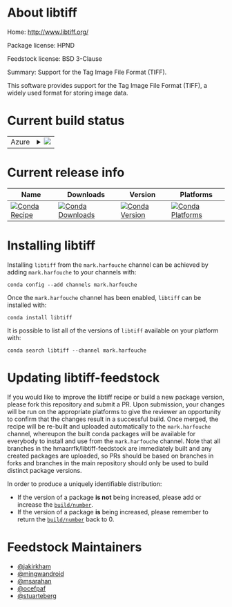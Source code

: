 About libtiff
=============

Home: http://www.libtiff.org/

Package license: HPND

Feedstock license: BSD 3-Clause

Summary: Support for the Tag Image File Format (TIFF).

This software provides support for the Tag Image File Format (TIFF), a
widely used format for storing image data.


Current build status
====================


<table>
    
  <tr>
    <td>Azure</td>
    <td>
      <details>
        <summary>
          <a href="https://dev.azure.com/hmaarrfk/feedstock-builds/_build/latest?definitionId=&branchName=master">
            <img src="https://dev.azure.com/hmaarrfk/feedstock-builds/_apis/build/status/libtiff-feedstock?branchName=master">
          </a>
        </summary>
        <table>
          <thead><tr><th>Variant</th><th>Status</th></tr></thead>
          <tbody><tr>
              <td>linux</td>
              <td>
                <a href="https://dev.azure.com/hmaarrfk/feedstock-builds/_build/latest?definitionId=&branchName=master">
                  <img src="https://dev.azure.com/hmaarrfk/feedstock-builds/_apis/build/status/libtiff-feedstock?branchName=master&jobName=linux&configuration=linux_" alt="variant">
                </a>
              </td>
            </tr><tr>
              <td>linux_aarch64</td>
              <td>
                <a href="https://dev.azure.com/hmaarrfk/feedstock-builds/_build/latest?definitionId=&branchName=master">
                  <img src="https://dev.azure.com/hmaarrfk/feedstock-builds/_apis/build/status/libtiff-feedstock?branchName=master&jobName=linux&configuration=linux_aarch64_" alt="variant">
                </a>
              </td>
            </tr><tr>
              <td>linux_ppc64le</td>
              <td>
                <a href="https://dev.azure.com/hmaarrfk/feedstock-builds/_build/latest?definitionId=&branchName=master">
                  <img src="https://dev.azure.com/hmaarrfk/feedstock-builds/_apis/build/status/libtiff-feedstock?branchName=master&jobName=linux&configuration=linux_ppc64le_" alt="variant">
                </a>
              </td>
            </tr><tr>
              <td>osx</td>
              <td>
                <a href="https://dev.azure.com/hmaarrfk/feedstock-builds/_build/latest?definitionId=&branchName=master">
                  <img src="https://dev.azure.com/hmaarrfk/feedstock-builds/_apis/build/status/libtiff-feedstock?branchName=master&jobName=osx&configuration=osx_" alt="variant">
                </a>
              </td>
            </tr><tr>
              <td>win_c_compilervs2015cxx_compilervs2015vc14</td>
              <td>
                <a href="https://dev.azure.com/hmaarrfk/feedstock-builds/_build/latest?definitionId=&branchName=master">
                  <img src="https://dev.azure.com/hmaarrfk/feedstock-builds/_apis/build/status/libtiff-feedstock?branchName=master&jobName=win&configuration=win_c_compilervs2015cxx_compilervs2015vc14" alt="variant">
                </a>
              </td>
            </tr>
          </tbody>
        </table>
      </details>
    </td>
  </tr>
</table>

Current release info
====================

| Name | Downloads | Version | Platforms |
| --- | --- | --- | --- |
| [![Conda Recipe](https://img.shields.io/badge/recipe-libtiff-green.svg)](https://anaconda.org/mark.harfouche/libtiff) | [![Conda Downloads](https://img.shields.io/conda/dn/mark.harfouche/libtiff.svg)](https://anaconda.org/mark.harfouche/libtiff) | [![Conda Version](https://img.shields.io/conda/vn/mark.harfouche/libtiff.svg)](https://anaconda.org/mark.harfouche/libtiff) | [![Conda Platforms](https://img.shields.io/conda/pn/mark.harfouche/libtiff.svg)](https://anaconda.org/mark.harfouche/libtiff) |

Installing libtiff
==================

Installing `libtiff` from the `mark.harfouche` channel can be achieved by adding `mark.harfouche` to your channels with:

```
conda config --add channels mark.harfouche
```

Once the `mark.harfouche` channel has been enabled, `libtiff` can be installed with:

```
conda install libtiff
```

It is possible to list all of the versions of `libtiff` available on your platform with:

```
conda search libtiff --channel mark.harfouche
```




Updating libtiff-feedstock
==========================

If you would like to improve the libtiff recipe or build a new
package version, please fork this repository and submit a PR. Upon submission,
your changes will be run on the appropriate platforms to give the reviewer an
opportunity to confirm that the changes result in a successful build. Once
merged, the recipe will be re-built and uploaded automatically to the
`mark.harfouche` channel, whereupon the built conda packages will be available for
everybody to install and use from the `mark.harfouche` channel.
Note that all branches in the hmaarrfk/libtiff-feedstock are
immediately built and any created packages are uploaded, so PRs should be based
on branches in forks and branches in the main repository should only be used to
build distinct package versions.

In order to produce a uniquely identifiable distribution:
 * If the version of a package **is not** being increased, please add or increase
   the [``build/number``](https://conda.io/docs/user-guide/tasks/build-packages/define-metadata.html#build-number-and-string).
 * If the version of a package **is** being increased, please remember to return
   the [``build/number``](https://conda.io/docs/user-guide/tasks/build-packages/define-metadata.html#build-number-and-string)
   back to 0.

Feedstock Maintainers
=====================

* [@jakirkham](https://github.com/jakirkham/)
* [@mingwandroid](https://github.com/mingwandroid/)
* [@msarahan](https://github.com/msarahan/)
* [@ocefpaf](https://github.com/ocefpaf/)
* [@stuarteberg](https://github.com/stuarteberg/)

